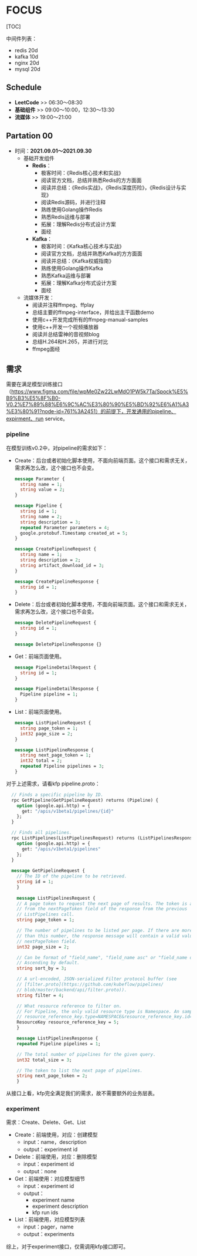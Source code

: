 # FOCUS

[TOC]

中间件列表：

- redis 20d
- kafka 10d
- nginx 20d
- mysql 20d

## Schedule

- **LeetCode** >> 06:30～08:30 
- **基础组件** >> 09:00～10:00，12:30～13:30 
- **流媒体** >> 19:00～21:00

## Partation 00

- 时间：**2021.09.01～2021.09.30**
  - 基础开发组件
    - **Redis**：
      - 极客时间：《Redis核心技术和实战》
      - 阅读官方文档，总结并熟悉Redis的方方面面
      - 阅读并总结：《Redis实战》，《Redis深度历险》，《Redis设计与实现》
      - 阅读Redis源码，并进行注释
      - 熟练使用Golang操作Redis
      - 熟悉Redis运维与部署
      - 拓展：理解Redis分布式设计方案
      - 面经
    - **Kafka**：
      - 极客时间：《Kafka核心技术与实战》
      - 阅读官方文档，总结并熟悉Kafka的方方面面
      - 阅读并总结：《Kafka权威指南》
      - 熟练使用Golang操作Kafka
      - 熟悉Kafka运维与部署
      - 拓展：理解Kafka分布式设计方案
      - 面经
  - 流媒体开发：
    - 阅读并注释ffmpeg、ffplay
    - 总结主要的ffmpeg-interface，并给出主干函数demo
    - 使用c++开发完成所有的ffmpeg-manual-samples
    - 使用c++开发一个视频播放器
    - 阅读并总结雷神的音视频blog
    - 总结H.264和H.265，并进行对比
    - ffmpeg面经





## 需求

需要在满足模型训练接口（https://www.figma.com/file/wpMe0Zw22LwMdO1PW5k7Ta/Spock%E5%B9%B3%E5%8F%B0-V0.2%E7%89%88%E6%9C%AC%E3%80%90%E5%BD%92%E6%A1%A3%E3%80%91?node-id=761%3A2451）的前提下，开发通用的pipeline、expirment、run service。

### pipeline

在模型训练v0.2中，对pipeline的需求如下：

- Create：后台或者初始化脚本使用，不面向前端页面。这个接口和需求无关，需求再怎么改，这个接口也不会变。

  ```protobuf
  message Parameter {
    string name = 1;
    string value = 2;
  }
  
  message Pipeline {
    string id = 1;
    string name = 2;
    string description = 3;
    repeated Parameter parameters = 4;
    google.protobuf.Timestamp created_at = 5;
  }
  
  message CreatePipelineRequest {
    string name = 1;
    string description = 2;
    string artifact_download_id = 3;
  }
  
  message CreatePipelineResponse {
    string id = 1;
  }
  ```

- Delete：后台或者初始化脚本使用，不面向前端页面。这个接口和需求无关，需求再怎么改，这个接口也不会变。

  ```protobuf
  message DeletePipelineRequest {
    string id = 1;
  }
  
  message DeletePipelineResponse {}
  ```

- Get：前端页面使用。

  ```protobuf
  message PipelineDetailRequest {
    string id = 1;
  }
  
  message PipelineDetailResponse {
    Pipeline pipeline = 1;
  }
  ```

- List：前端页面使用。

  ```protobuf
  message ListPipelineRequest {
    string page_token = 1;
    int32 page_size = 2;
  }
  
  message ListPipelineResponse {
    string next_page_token = 1;
    int32 total = 2;
    repeated Pipeline pipelines = 3;
  }
  ```

对于上述需求，请看kfp pipeline.proto：

```protobuf
  // Finds a specific pipeline by ID.
  rpc GetPipeline(GetPipelineRequest) returns (Pipeline) {
    option (google.api.http) = {
      get: "/apis/v1beta1/pipelines/{id}"
    };
  }

  // Finds all pipelines.
  rpc ListPipelines(ListPipelinesRequest) returns (ListPipelinesResponse) {
    option (google.api.http) = {
      get: "/apis/v1beta1/pipelines"
    };
  }
  
  message GetPipelineRequest {
  	// The ID of the pipeline to be retrieved.
  	string id = 1;
	}
	
	message ListPipelinesRequest {
    // A page token to request the next page of results. The token is acquried
    // from the nextPageToken field of the response from the previous
    // ListPipelines call.
    string page_token = 1;

    // The number of pipelines to be listed per page. If there are more pipelines
    // than this number, the response message will contain a valid value in the
    // nextPageToken field.
    int32 page_size = 2;

    // Can be format of "field_name", "field_name asc" or "field_name desc"
    // Ascending by default.
    string sort_by = 3;

    // A url-encoded, JSON-serialized Filter protocol buffer (see
    // [filter.proto](https://github.com/kubeflow/pipelines/
    // blob/master/backend/api/filter.proto)).
    string filter = 4;

    // What resource reference to filter on.
    // For Pipeline, the only valid resource type is Namespace. An sample query string could be
    // resource_reference_key.type=NAMESPACE&resource_reference_key.id=ns1
    ResourceKey resource_reference_key = 5;
	}

	message ListPipelinesResponse {
    repeated Pipeline pipelines = 1;

    // The total number of pipelines for the given query.
    int32 total_size = 3;

    // The token to list the next page of pipelines.
    string next_page_token = 2;
	}
```

从接口上看，kfp完全满足我们的需求，故不需要额外的业务层表。

### experiment

需求：Create、Delete、Get、List

- Create：前端使用，对应：创建模型
  - input：name，description
  - output：experiment id
- Delete：前端使用，对应：删除模型
  - input：experiment id
  - output：none
- Get：前端使用：对应模型细节
  - input：experiment id
  - output：
    - experiment name
    - experiment description
    - kfp run ids
- List：前端使用，对应模型列表
  - input：pager，name
  - output：experiments

综上，对于experiment接口，仅需调用kfp接口即可。















